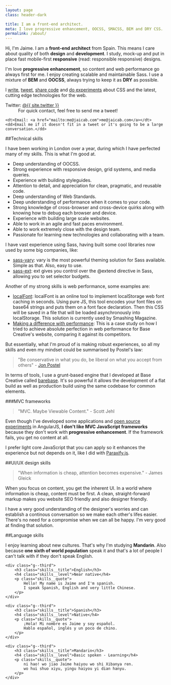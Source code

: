 ```yaml
---
layout: page
class: header-dark

title: I am a front-end architect.
meta: I love progressive enhancement, OOCSS, SMACSS, BEM and DRY CSS.
permalink: /about/
---
```


Hi, I'm Jaime. I am a **front-end architect** from Spain. This means I care about quality of both **design** and **development**. I study, mock-up and put in place fast mobile-first **responsive** (read: responsible responsive) designs. 

I'm love **progressive enhancement**, so content and web performance go always first for me.
I enjoy creating scalable and maintainable Sass. I use a mixture of **BEM** and **OOCSS**, always trying to keep it as **DRY** as possible.

I <a href="/">write</a>, <a href="http://twitter.com/{{site.twitter}}">tweet</a>, <a href="http://github.com/{{ site.username }}">share code</a> and <a href="http://codepen.io/{{ site.username }}">do experiments</a> about CSS and the latest, cutting edge technologies for the web.

<dl>
    <dt>Twitter: <a href="https://twitter.com/{{site.twitter}}">@{{ site.twitter }}</a></dt>
    <dd>For quick contact, feel free to send me a tweet!</dd>

    <dt>Email: <a href="mailto:me@jaicab.com">me@jaicab.com</a></dt>
    <dd>Email me if it doesn't fit in a tweet or it's going to be a large conversation.</dd>
</dl>


##Technical skills

I have been working in London over a year, during which I have perfected many of my skills. This is what I'm good at.

- Deep understanding of OOCSS.
- Strong experience with responsive design, grid systems, and media queries.
- Experience with building styleguides.
- Attention to detail, and appreciation for clean, pragmatic, and reusable code.
- Deep understanding of Web Standards.
- Deep understanding of performance when it comes to your code.
- Strong knowledge of cross-browser and cross-device quirks along with knowing how to debug each browser and device.
- Experience with building large scale websites.
- Able to work in an agile and fast paces environment.
- Able to work extremely close with the design team.
- Passionate for learning new technologies and collaborating with a team.

I have vast experience using Sass, having built some cool libraries now used by some big companies, like:

- [sass-vary](https://github.com/jaicab/sass-vary): vary is the most powerful theming solution for Sass available. Simple as that. Also, easy to use.
- [sass-ext](https://github.com/jaicab/sass-ext): ext gives you control over the @extend directive in Sass, allowing you to set selector budgets.

Another of my strong skills is web performance, some examples are:

- [localFont](https://github.com/jaicab/localFont): localFont is an online tool to implement localStorage web font caching in seconds. Using pure JS, this tool encodes your font files on base64 strings and puts them on a font face declaration. Then this CSS will be saved in a file that will be loaded asynchronously into localStorage. This solution is currently used by Smashing Magazine.
- [Making a difference with performance](http://jaicab.com/2015/05/18/making-a-difference-with-performance/): This is a case study on how I tried to achieve absolute perfection in web performance for Base Creative's website, comparing it against its competitors.

But essentially, what I'm proud of is making robust experiences, so all my skills and even my mindset could be summarised by Postel's law:

> "Be conservative in what you do, be liberal on what you accept from others" - [Jon Postel](https://tools.ietf.org/html/rfc1122#page-12)

In terms of tools, I use a grunt-based engine that I developed at Base Creative called [barebase](https://github.com/basecreative/barebase). It's so powerful it allows the development of a flat build as well as production build using the same codebase for common elements.

###MVC frameworks
> "MVC. Maybe Viewable Content." - Scott Jehl

Even though I've developed some applications and [open source experiments](https://github.com/jaicab/ciego.es) in AngularJS, **I don't like MVC JavaScript frameworks** because they don't work with **progressive enhancement**. If the framework fails, you get no content at all.

I prefer light core JavaScript that you can apply so it enhances the experience but not depends on it, like I did with [Paraxify.js](https://github.com/jaicab/Paraxify.js).


##UI/UX design skills

>"When information is cheap, attention becomes expensive." - James Gleick

When you focus on content, you get the inherent UI. In a world where information is cheap, content must be first. A clean, straight-forward markup makes you website SEO friendly and also designer friendly.

I have a very good understanding of the designer's worries and can establish a continous conversation so we make each other's lifes easier. There's no need for a compromise when we can all be happy. I'm very good at finding that solution.


##Language skills

I enjoy learning about new cultures. That's why I'm studying **Mandarin**. Also because **one sixth of world population** speak it and that's a lot of people I can't talk with if they don't speak English.

<div class="grid skills">
	
	<div class="g--third">
		<h3 class="skills__title">English</h3>
		<h4 class="skills__level">Near native</h4>
		<p class="skills__quote">
			Hello! My name is Jaime and I'm spanish.
			I speak Spanish, English and very little Chinese.
		</p>
	</div>

	<div class="g--third">
		<h3 class="skills__title">Spanish</h3>
		<h4 class="skills__level">Native</h4>
		<p class="skills__quote">
			¡Hola! Mi nombre es Jaime y soy español.
			Hablo español, inglés y un poco de chino.
		</p>
	</div>

	<div class="g--third">
		<h3 class="skills__title">Mandarin</h3>
		<h4 class="skills__level">Basic spoken - Learning</h4>
		<p class="skills__quote">
			ni hao! wo jiao Jaime haiyou wo shi Xibanya ren.
			wo hui shuo xiyu, yingu haiyou yi dian hanyu.
		</p>
	</div>

</div>
